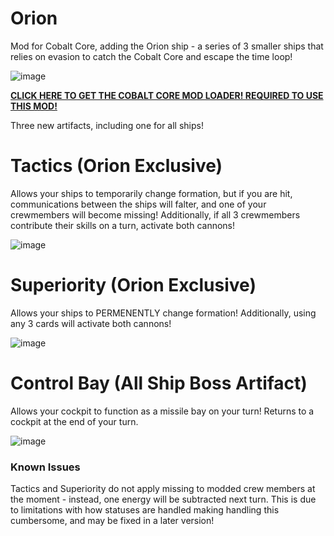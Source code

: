 # Orion

Mod for Cobalt Core, adding the Orion ship - a series of 3 smaller ships that relies on evasion to catch the Cobalt Core and escape the time loop!

![image](https://github.com/ensouledsteel/OrionShipMod/assets/100399211/315be819-c060-4276-9d59-5679b9f3826e)

**[CLICK HERE TO GET THE COBALT CORE MOD LOADER! REQUIRED TO USE THIS MOD!](https://github.com/Ewanderer/CobaltCoreModLoader/releases/)**

Three new artifacts, including one for all ships!

# Tactics (Orion Exclusive)
Allows your ships to temporarily change formation, but if you are hit, communications between the ships will falter, and one of your crewmembers will become missing! Additionally, if all 3 crewmembers contribute their skills on a turn, activate both cannons!

![image](https://github.com/ensouledsteel/OrionShipMod/assets/100399211/1bb37b14-26a5-4a49-b44a-e5854177861d)

# Superiority (Orion Exclusive)
Allows your ships to PERMENENTLY change formation! Additionally, using any 3 cards will activate both cannons!

![image](https://github.com/ensouledsteel/OrionShipMod/assets/100399211/8d415cc5-2721-4197-8db9-c85dd08076fd)

# Control Bay (All Ship Boss Artifact)
Allows your cockpit to function as a missile bay on your turn! Returns to a cockpit at the end of your turn.

![image](https://github.com/ensouledsteel/OrionShipMod/assets/100399211/9db5dddb-7ec4-444a-8d99-f7590ce5dfcf)

### Known Issues
Tactics and Superiority do not apply missing to modded crew members at the moment - instead, one energy will be subtracted next turn. This is due to limitations with how statuses are handled making handling this cumbersome, and may be fixed in a later version!
